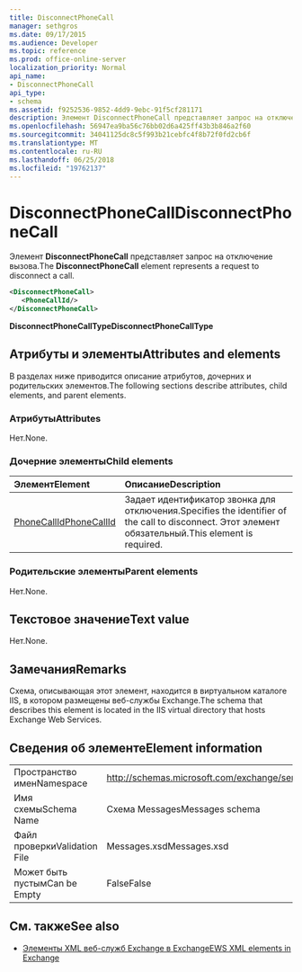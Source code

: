```yaml
---
title: DisconnectPhoneCall
manager: sethgros
ms.date: 09/17/2015
ms.audience: Developer
ms.topic: reference
ms.prod: office-online-server
localization_priority: Normal
api_name:
- DisconnectPhoneCall
api_type:
- schema
ms.assetid: f9252536-9852-4dd9-9ebc-91f5cf281171
description: Элемент DisconnectPhoneCall представляет запрос на отключение вызова.
ms.openlocfilehash: 56947ea9ba56c76bb02d6a425ff43b3b846a2f60
ms.sourcegitcommit: 34041125dc8c5f993b21cebfc4f8b72f0fd2cb6f
ms.translationtype: MT
ms.contentlocale: ru-RU
ms.lasthandoff: 06/25/2018
ms.locfileid: "19762137"
---
```

# <a name="disconnectphonecall"></a><span data-ttu-id="20ba9-103">DisconnectPhoneCall</span><span class="sxs-lookup"><span data-stu-id="20ba9-103">DisconnectPhoneCall</span></span>

<span data-ttu-id="20ba9-104">Элемент **DisconnectPhoneCall** представляет запрос на отключение вызова.</span><span class="sxs-lookup"><span data-stu-id="20ba9-104">The **DisconnectPhoneCall** element represents a request to disconnect a call.</span></span> 
  
```xml
<DisconnectPhoneCall>
   <PhoneCallId/>
</DisconnectPhoneCall>
```

 <span data-ttu-id="20ba9-105">**DisconnectPhoneCallType**</span><span class="sxs-lookup"><span data-stu-id="20ba9-105">**DisconnectPhoneCallType**</span></span>
## <a name="attributes-and-elements"></a><span data-ttu-id="20ba9-106">Атрибуты и элементы</span><span class="sxs-lookup"><span data-stu-id="20ba9-106">Attributes and elements</span></span>

<span data-ttu-id="20ba9-107">В разделах ниже приводится описание атрибутов, дочерних и родительских элементов.</span><span class="sxs-lookup"><span data-stu-id="20ba9-107">The following sections describe attributes, child elements, and parent elements.</span></span>
  
### <a name="attributes"></a><span data-ttu-id="20ba9-108">Атрибуты</span><span class="sxs-lookup"><span data-stu-id="20ba9-108">Attributes</span></span>

<span data-ttu-id="20ba9-109">Нет.</span><span class="sxs-lookup"><span data-stu-id="20ba9-109">None.</span></span>
  
### <a name="child-elements"></a><span data-ttu-id="20ba9-110">Дочерние элементы</span><span class="sxs-lookup"><span data-stu-id="20ba9-110">Child elements</span></span>

|<span data-ttu-id="20ba9-111">**Элемент**</span><span class="sxs-lookup"><span data-stu-id="20ba9-111">**Element**</span></span>|<span data-ttu-id="20ba9-112">**Описание**</span><span class="sxs-lookup"><span data-stu-id="20ba9-112">**Description**</span></span>|
|:-----|:-----|
|[<span data-ttu-id="20ba9-113">PhoneCallId</span><span class="sxs-lookup"><span data-stu-id="20ba9-113">PhoneCallId</span></span>](phonecallid.md) <br/> |<span data-ttu-id="20ba9-114">Задает идентификатор звонка для отключения.</span><span class="sxs-lookup"><span data-stu-id="20ba9-114">Specifies the identifier of the call to disconnect.</span></span> <span data-ttu-id="20ba9-115">Этот элемент обязательный.</span><span class="sxs-lookup"><span data-stu-id="20ba9-115">This element is required.</span></span>  <br/> |
   
### <a name="parent-elements"></a><span data-ttu-id="20ba9-116">Родительские элементы</span><span class="sxs-lookup"><span data-stu-id="20ba9-116">Parent elements</span></span>

<span data-ttu-id="20ba9-117">Нет.</span><span class="sxs-lookup"><span data-stu-id="20ba9-117">None.</span></span>
  
## <a name="text-value"></a><span data-ttu-id="20ba9-118">Текстовое значение</span><span class="sxs-lookup"><span data-stu-id="20ba9-118">Text value</span></span>

<span data-ttu-id="20ba9-119">Нет.</span><span class="sxs-lookup"><span data-stu-id="20ba9-119">None.</span></span>
  
## <a name="remarks"></a><span data-ttu-id="20ba9-120">Замечания</span><span class="sxs-lookup"><span data-stu-id="20ba9-120">Remarks</span></span>

<span data-ttu-id="20ba9-121">Схема, описывающая этот элемент, находится в виртуальном каталоге IIS, в котором размещены веб-службы Exchange.</span><span class="sxs-lookup"><span data-stu-id="20ba9-121">The schema that describes this element is located in the IIS virtual directory that hosts Exchange Web Services.</span></span>
  
## <a name="element-information"></a><span data-ttu-id="20ba9-122">Сведения об элементе</span><span class="sxs-lookup"><span data-stu-id="20ba9-122">Element information</span></span>

|||
|:-----|:-----|
|<span data-ttu-id="20ba9-123">Пространство имен</span><span class="sxs-lookup"><span data-stu-id="20ba9-123">Namespace</span></span>  <br/> |http://schemas.microsoft.com/exchange/services/2006/messages  <br/> |
|<span data-ttu-id="20ba9-124">Имя схемы</span><span class="sxs-lookup"><span data-stu-id="20ba9-124">Schema Name</span></span>  <br/> |<span data-ttu-id="20ba9-125">Схема Messages</span><span class="sxs-lookup"><span data-stu-id="20ba9-125">Messages schema</span></span>  <br/> |
|<span data-ttu-id="20ba9-126">Файл проверки</span><span class="sxs-lookup"><span data-stu-id="20ba9-126">Validation File</span></span>  <br/> |<span data-ttu-id="20ba9-127">Messages.xsd</span><span class="sxs-lookup"><span data-stu-id="20ba9-127">Messages.xsd</span></span>  <br/> |
|<span data-ttu-id="20ba9-128">Может быть пустым</span><span class="sxs-lookup"><span data-stu-id="20ba9-128">Can be Empty</span></span>  <br/> |<span data-ttu-id="20ba9-129">False</span><span class="sxs-lookup"><span data-stu-id="20ba9-129">False</span></span>  <br/> |
   
## <a name="see-also"></a><span data-ttu-id="20ba9-130">См. также</span><span class="sxs-lookup"><span data-stu-id="20ba9-130">See also</span></span>

- [<span data-ttu-id="20ba9-131">Элементы XML веб-служб Exchange в Exchange</span><span class="sxs-lookup"><span data-stu-id="20ba9-131">EWS XML elements in Exchange</span></span>](ews-xml-elements-in-exchange.md)

